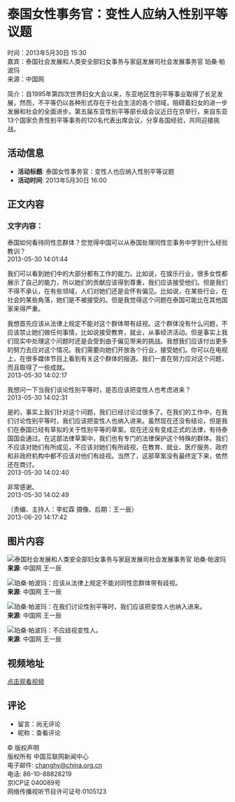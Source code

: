 # 泰国女性事务官：变性人应纳入性别平等议题

时间：2013年5月30日 15:30  
嘉宾：泰国社会发展和人类安全部妇女事务与家庭发展司社会发展事务官 珀桑·帕波玛  
来源：中国网  

简介：自1995年第四次世界妇女大会以来，东亚地区性别平等事业取得了长足发展，然而，不平等仍以各种形式存在于社会生活的各个领域，阻碍着妇女的进一步发展和社会的全面进步。第五届东亚性别平等部长级会议近日在京举行，来自东亚13个国家负责性别平等事务的120名代表出席会议，分享各国经验，共同迎接挑战。

## 活动信息

- **活动标题**: 泰国女性事务官：变性人也应纳入性别平等议题  
- **活动时间**: 2013年5月30日 16:00  

## 正文内容

### 文字内容：

泰国如何看待同性恋群体？您觉得中国可以从泰国处理同性恋事务中学到什么经验教训？  
2013-05-30 14:01:44  

我们可以看到她们中的大部分都有工作的能力。比如说，在娱乐行业，很多女性都展示了自己的能力，所以她们的贡献应该得到尊重，我们应该接受他们。但是我们不得不承认，在有些领域，人们对她们还是会怀有偏见。比如说，在某些行业，在社会的某些角落，她们是不被接受的。但是我觉得这个问题在泰国可能比在其他国家来得严重。  

我想首先应该从法律上规定不能对这个群体带有歧视。这个群体没有什么问题，不应该禁止她们做任何事情，比如说接受教育，就业，从事经济活动。但是事实上我们现实中处理这个问题时还是会受到由于偏见带来的挑战。我想我们应该付出更多的努力去应对这个情况。我们需要向她们开放各个行业，接受她们。你可以在电视上，在很多媒体节目上看到有关这个群体的报道。我们一直在努力应对这个问题，而且取得了一些成就。  
2013-05-30 14:02:17  

我想问一下当我们谈论性别平等时，是否应该把变性人也考虑进来？  
2013-05-30 14:02:31  

是的，事实上我们针对这个问题，我们已经讨论过很多了。在我们的工作中，在我们讨论性别平等时，我们应该把变性人也纳入进来。虽然现在还没有结论，但是我们在泰国已经有草拟的关于性别平等的草案。现在还没有变成正式的法律，有待泰国国会通过。在这部法律草案中，我们也有专门的法律保护这个特殊的群体。我们不应该对她们有所成见，不应该对她们有所歧视，在教育、就业、医疗服务、政府和非政府机构中都不应该对他们有歧视。当然了，这部草案没有最终定下来，依然还在商讨。  
2013-05-30 14:02:40  

非常感谢。  
2013-05-30 14:02:49  

（责编、主持人：李虹霖 摄像、后期：王一辰）  
2013-06-20 14:17:42  

## 图片内容

![泰国社会发展和人类安全部妇女事务与家庭发展司社会发展事务官 珀桑·帕波玛](http://images.china.cn/attachement/jpg/site1000/20130620/8c89a590fb39132ce7ba0c.jpg)  
**来源**: 中国网 王一辰  

![珀桑·帕波玛：应该从法律上规定不能对同性恋群体带有歧视。](http://images.china.cn/attachement/jpg/site1000/20130620/8c89a590fb39132ce7ba0d.jpg)  
**来源**: 中国网 王一辰  

![珀桑·帕波玛：在我们讨论性别平等时，我们应该把变性人也纳入进来。](http://images.china.cn/attachement/jpg/site1000/20130620/8c89a590fb39132ce7ba0e.jpg)  
**来源**: 中国网 王一辰  

![珀桑·帕波玛：不应歧视变性人。](http://images.china.cn/attachment/jpg/site1000/20130620/8c89a590fb39132ce7ba0f.jpg)  
**来源**: 中国网 王一辰  

## 视频地址

[点击观看视频](http://mp4.china.com.cn/flv/olderDataft/zhongwaishijie/taiguo_1369892933.mp4)  

## 评论

- 留言：尚无评论  
- 昵称：查看评论  

© 版权声明  
版权所有 中国互联网新闻中心  
电子邮件: changhy@china.org.cn  
电话: 86-10-88828219  
京ICP证 040089号  
网络传播视听节目许可证号:0105123  
<!-- tcd_original_link http://www.china.com.cn/fangtan/2013-05/30/content_28978702.htm -->
